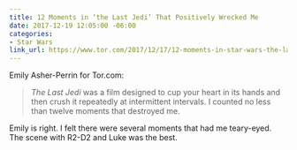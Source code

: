 ```yaml
---
title: 12 Moments in ‘the Last Jedi’ That Positively Wrecked Me
date: 2017-12-19 12:05:00 -06:00
categories:
- Star Wars
link_url: https://www.tor.com/2017/12/17/12-moments-in-star-wars-the-last-jedi-that-positively-wrecked-me/
---
```


Emily Asher-Perrin for Tor.com:

> *The Last Jedi* was a film designed to cup your heart in its hands and then crush it repeatedly at intermittent intervals. I counted no less than twelve moments that destroyed me.

Emily is right. I felt there were several moments that had me teary-eyed. The scene with R2-D2 and Luke was the best.
